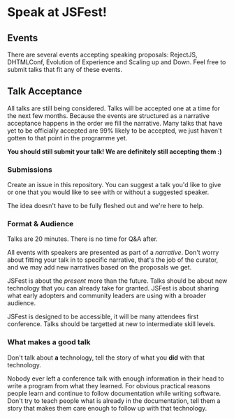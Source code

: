 # Speak at JSFest!

## Events

There are several events accepting speaking proposals: RejectJS, DHTMLConf, Evolution of Experience and Scaling up and Down. Feel free to submit talks that fit any of these events.

## Talk Acceptance

All talks are still being considered. Talks will be accepted one at a time for the next few months. Because the events are structured as a narrative acceptance happens in the order we fill the narrative. Many talks that have yet to be officially accepted are 99% likely to be accepted, we just haven't gotten to that point in the programme yet.

**You should still submit your talk! We are definitely still accepting them :)**

### Submissions

Create an issue in this repository. You can suggest a talk you'd like to give or one that you would like to see with or without a suggested speaker.

The idea doesn't have to be fully fleshed out and we're here to help.

### Format & Audience

Talks are 20 minutes. There is no time for Q&A after.

All events with speakers are presented as part of a *narrative*. Don't worry about fitting your talk in to specific narrative, that's the job of the curator, and we may add new narratives based on the proposals we get. 

JSFest is about the *present* more than the future. Talks should be about new technology that you can already take for granted. JSFest is about sharing what early adopters and community leaders are using with a broader audience.

JSFest is designed to be accessible, it will be many attendees first conference. Talks should be targetted at new to intermediate skill levels.

### What makes a good talk

Don't talk about **a** technology, tell the story of what you **did** with that technology.

Nobody ever left a conference talk with enough information in their head to write a program from what they learned. For obvious practical reasons people learn and continue to follow documentation while writing software. Don't try to teach people what is already in the documentation, tell them a story that makes them care enough to follow up with that technology.
